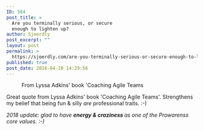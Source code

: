 ```yaml
---
ID: 584
post_title: >
  Are you terminally serious, or secure
  enough to lighten up?
author: Sjoerdly
post_excerpt: ""
layout: post
permalink: >
  https://sjoerdly.com/are-you-terminally-serious-or-secure-enough-to-lighten-up/
published: true
post_date: 2016-04-20 14:29:56
---
```

<!-- wp:image {"id":585} -->
<figure class="wp-block-image"><img src="https://sjoerdly.com/wp/wp-content/uploads/2018/12/adkins_gelb_quote_seriousness_tumblr_500.jpg" alt="" class="wp-image-585"/><figcaption>From Lyssa Adkins' book 'Coaching Agile Teams</figcaption></figure>
<!-- /wp:image -->

<!-- wp:paragraph -->
<p>Great quote from Lyssa Adkins' book 'Coaching Agile Teams'. Strengthens my belief that being fun &amp; silly <em>are</em> professional traits. :-)</p>
<!-- /wp:paragraph -->

<!-- wp:paragraph -->
<p><em>2018 update: glad to have <strong>energy &amp; craziness </strong>as one of the Prowarenss core values. :-)</em></p>
<!-- /wp:paragraph -->